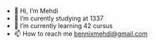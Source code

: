- 👋 Hi, I’m Mehdi
- 👀 I’m curently studying at 1337
- 🌱 I’m currently learning 42 cursus
- 📫 How to reach me bennixmehdi@gmail.com

<!---
ElmehdiBennix/ElmehdiBennix is a ✨ special ✨ repository because its `README.md` (this file) appears on your GitHub profile.
You can click the Preview link to take a look at your changes.
--->
